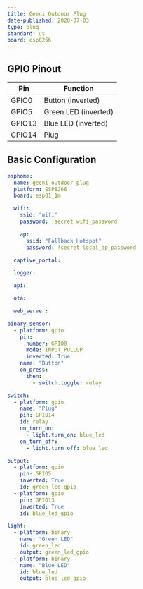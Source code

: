 ```yaml
---
title: Geeni Outdoor Plug
date-published: 2020-07-03
type: plug
standard: us
board: esp8266
---
```


## GPIO Pinout

| Pin    | Function             |
| ------ | -------------------- |
| GPIO0  | Button (inverted)    |
| GPIO5  | Green LED (inverted) |
| GPIO13 | Blue LED (inverted)  |
| GPIO14 | Plug                 |

## Basic Configuration

```yaml
esphome:
  name: geeni_outdoor_plug
  platform: ESP8266
  board: esp01_1m

  wifi:
    ssid: "wifi"
    password: !secret wifi_password

    ap:
      ssid: "Fallback Hotspot"
      password: !secret local_ap_password

  captive_portal:

  logger:

  api:

  ota:

  web_server:

binary_sensor:
  - platform: gpio
    pin:
      number: GPIO0
      mode: INPUT_PULLUP
      inverted: True
    name: "Button"
    on_press:
      then:
        - switch.toggle: relay

switch:
  - platform: gpio
    name: "Plug"
    pin: GPIO14
    id: relay
    on_turn_on:
      - light.turn_on: blue_led
    on_turn_off:
      - light.turn_off: blue_led

output:
  - platform: gpio
    pin: GPIO5
    inverted: True
    id: green_led_gpio
  - platform: gpio
    pin: GPIO13
    inverted: True
    id: blue_led_gpio

light:
  - platform: binary
    name: "Green LED"
    id: green_led
    output: green_led_gpio
  - platform: binary
    name: "Blue LED"
    id: blue_led
    output: blue_led_gpio
```
